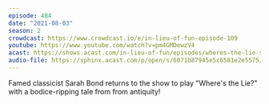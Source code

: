 ```yaml
---
episode: 484
date: "2021-08-03"
season: 2
crowdcast: https://www.crowdcast.io/e/in-lieu-of-fun-episode-109
youtube: https://www.youtube.com/watch?v=pm4GMDewzV4
acast: https://shows.acast.com/in-lieu-of-fun/episodes/wheres-the-lie-sarah-bond-edition
audio-file: https://sphinx.acast.com/p/open/s/6071b87945e5c6581e2e5575/e/610ab0b2ba149d00155fea76/media.mp3
---
```

Famed classicist Sarah Bond returns to the show to play "Where's the Lie?" with a bodice-ripping tale from from antiquity!
